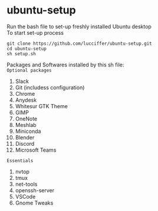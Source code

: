 # ubuntu-setup
Run the bash file to set-up freshly installed Ubuntu desktop   
To start set-up process  
```
git clone https://github.com/lucciffer/ubuntu-setup.git    
cd ubuntu-setup    
sh setup.sh
```

Packages and Softwares installed by this sh file:    
`Optional packages`  
1. Slack  
2. Git (includess configuration)
3. Chrome
4. Anydesk  
5. Whitesur GTK Theme   
7. GIMP
8. OneNote
9. Meshlab
10. Miniconda 
11. Blender  
12. Discord  
13. Microsoft Teams   

`Essentials`  
1. nvtop
2. tmux
3. net-tools
4. openssh-server
5. VSCode
6. Gnome Tweaks  

